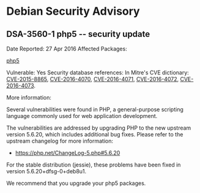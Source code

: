 
Debian Security Advisory
========================


DSA-3560-1 php5 -- security update
----------------------------------



Date Reported:
27 Apr 2016
Affected Packages:

[php5](https://packages.debian.org/src:php5)

Vulnerable:
Yes
Security database references:
In Mitre's CVE dictionary: [CVE-2015-8865](https://security-tracker.debian.org/tracker/CVE-2015-8865), [CVE-2016-4070](https://security-tracker.debian.org/tracker/CVE-2016-4070), [CVE-2016-4071](https://security-tracker.debian.org/tracker/CVE-2016-4071), [CVE-2016-4072](https://security-tracker.debian.org/tracker/CVE-2016-4072), [CVE-2016-4073](https://security-tracker.debian.org/tracker/CVE-2016-4073).  

More information:

Several vulnerabilities were found in PHP, a general-purpose scripting
language commonly used for web application development.


The vulnerabilities are addressed by upgrading PHP to the new upstream
version 5.6.20, which includes additional bug fixes. Please refer to the
upstream changelog for more information:


* <https://php.net/ChangeLog-5.php#5.6.20>


For the stable distribution (jessie), these problems have been fixed in
version 5.6.20+dfsg-0+deb8u1.


We recommend that you upgrade your php5 packages.





